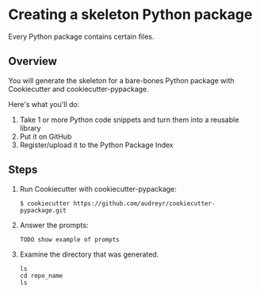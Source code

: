 # Creating a skeleton Python package

Every Python package contains certain files.

## Overview

You will generate the skeleton for a bare-bones Python package with Cookiecutter and cookiecutter-pypackage.

Here's what you'll do:

1. Take 1 or more Python code snippets and turn them into a reusable library
2. Put it on GitHub
3. Register/upload it to the Python Package Index

## Steps

1. Run Cookiecutter with cookiecutter-pypackage:

    ```
    $ cookiecutter https://github.com/audreyr/cookiecutter-pypackage.git
    ```

2. Answer the prompts:

    ```
    TODO show example of prompts
    ```

3. Examine the directory that was generated.

    ```
    ls
    cd repo_name
    ls
    ```
